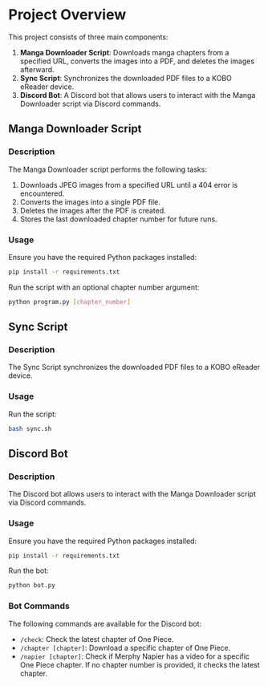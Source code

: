 
# Project Overview

This project consists of three main components:
1. **Manga Downloader Script**: Downloads manga chapters from a specified URL, converts the images into a PDF, and deletes the images afterward.
2. **Sync Script**: Synchronizes the downloaded PDF files to a KOBO eReader device.
3. **Discord Bot**: A Discord bot that allows users to interact with the Manga Downloader script via Discord commands.

## Manga Downloader Script

### Description

The Manga Downloader script performs the following tasks:
1. Downloads JPEG images from a specified URL until a 404 error is encountered.
2. Converts the images into a single PDF file.
3. Deletes the images after the PDF is created.
4. Stores the last downloaded chapter number for future runs.

### Usage

Ensure you have the required Python packages installed:

```bash
pip install -r requirements.txt
```

Run the script with an optional chapter number argument:

```bash
python program.py [chapter_number]
```

## Sync Script

### Description

The Sync Script synchronizes the downloaded PDF files to a KOBO eReader device.

### Usage

Run the script:

```bash
bash sync.sh
```

## Discord Bot

### Description

The Discord bot allows users to interact with the Manga Downloader script via Discord commands.

### Usage

Ensure you have the required Python packages installed:

```bash
pip install -r requirements.txt
```

Run the bot:

```bash
python bot.py
```

### Bot Commands

The following commands are available for the Discord bot:

- `/check`: Check the latest chapter of One Piece.
- `/chapter [chapter]`: Download a specific chapter of One Piece.
- `/napier [chapter]`: Check if Merphy Napier has a video for a specific One Piece chapter. If no chapter number is provided, it checks the latest chapter.
